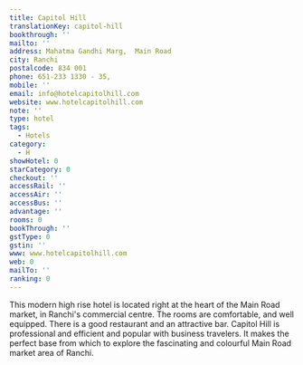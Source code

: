 ```yaml
---
title: Capitol Hill
translationKey: capitol-hill
bookthrough: ''
mailto: ''
address: Mahatma Gandhi Marg,  Main Road
city: Ranchi
postalcode: 834 001
phone: 651-233 1330 - 35,
mobile: ''
email: info@hotelcapitolhill.com
website: www.hotelcapitolhill.com
note: ''
type: hotel
tags:
  - Hotels
category:
  - H
showHotel: 0
starCategory: 0
checkout: ''
accessRail: ''
accessAir: ''
accessBus: ''
advantage: ''
rooms: 0
bookThrough: ''
gstType: 0
gstin: ''
www: www.hotelcapitolhill.com
web: 0
mailTo: ''
ranking: 0
---
```







This modern high rise hotel is located right at the heart of the Main Road market, in Ranchi's commercial centre. The rooms are comfortable, and well equipped. There is a good restaurant and an attractive bar.    Capitol Hill is professional and efficient and popular with business travelers. It makes the perfect base from which to explore the fascinating and colourful Main Road market area of Ranchi.